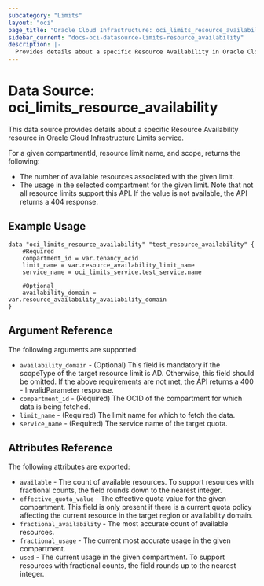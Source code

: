 ```yaml
---
subcategory: "Limits"
layout: "oci"
page_title: "Oracle Cloud Infrastructure: oci_limits_resource_availability"
sidebar_current: "docs-oci-datasource-limits-resource_availability"
description: |-
  Provides details about a specific Resource Availability in Oracle Cloud Infrastructure Limits service
---
```


# Data Source: oci_limits_resource_availability
This data source provides details about a specific Resource Availability resource in Oracle Cloud Infrastructure Limits service.

For a given compartmentId, resource limit name, and scope, returns the following:
  * The number of available resources associated with the given limit.
  * The usage in the selected compartment for the given limit.
  Note that not all resource limits support this API. If the value is not available, the API returns a 404 response.


## Example Usage

```hcl
data "oci_limits_resource_availability" "test_resource_availability" {
	#Required
	compartment_id = var.tenancy_ocid
	limit_name = var.resource_availability_limit_name
	service_name = oci_limits_service.test_service.name

	#Optional
	availability_domain = var.resource_availability_availability_domain
}
```

## Argument Reference

The following arguments are supported:

* `availability_domain` - (Optional) This field is mandatory if the scopeType of the target resource limit is AD. Otherwise, this field should be omitted. If the above requirements are not met, the API returns a 400 - InvalidParameter response. 
* `compartment_id` - (Required) The OCID of the compartment for which data is being fetched.
* `limit_name` - (Required) The limit name for which to fetch the data.
* `service_name` - (Required) The service name of the target quota.


## Attributes Reference

The following attributes are exported:

* `available` - The count of available resources. To support resources with fractional counts, the field rounds down to the nearest integer. 
* `effective_quota_value` - The effective quota value for the given compartment. This field is only present if there is a current quota policy affecting the current resource in the target region or availability domain. 
* `fractional_availability` - The most accurate count of available resources. 
* `fractional_usage` - The current most accurate usage in the given compartment. 
* `used` - The current usage in the given compartment. To support resources with fractional counts, the field rounds up to the nearest integer. 

